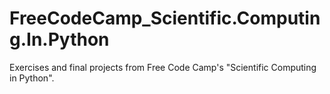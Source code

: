 # FreeCodeCamp_Scientific.Computing.In.Python
Exercises and final projects from Free Code Camp's "Scientific Computing in Python".
